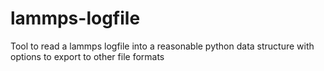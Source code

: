 # lammps-logfile
Tool to read a lammps logfile into a reasonable python data structure with options to export to other file formats
